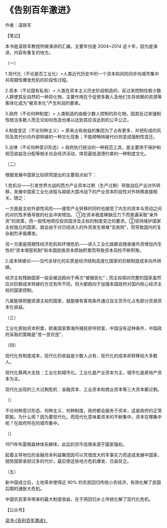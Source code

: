 # 《告别百年激进》

作者：温铁军

【笔记】

本书是温铁军教授所做演讲的汇编，主要年份是 2004~2014 这十年，因为是演讲，内容有重复的地方。

（一）

1.现代化（不论是否工业化）=人类近代历史中的一个资本和风险同步向城市集中并周期性爆发危机的阶段性过程。

2.资本（不论国有私有）= 人类在资本主义历史阶段制造的、反过来控制住极少数人群使其反自然的一种异化物，主要作用在于促使多数人及他们生存依赖的资源等客体化成为“被资本化”产生利润的要素。

3.政府（不论何种制度）= 人类制造的由极少数人控制的异化物，因其反过来强制性统治多数人而无论如何改造也难以达到其应该达到的公平公正。

4.制度变迁（不论何种主义）= 原来占有收益的集团为了占有更多，并把形成的风险及其代价向外部转嫁的一种文化现象；不能顺畅转嫁代价则变成强制性变迁。

5.法律（不论何种意识形态）= 政府执行统治的一种规范工具，是主要用于保护和规范收益及分配等相关社会经济活动、体现最低道德约束的一种制度文化。

（二）

根据发展中国家比较研究提出的主要观点如下：

1.危机论——引发世界大战的西方产业资本过剩（生产过剩）导致战后产业对外转移，发展中国家工业化进程与超级大国冷战下的产业资本阶段性对外转移直接相关。随之：

一方面是主权外部性风险——接受产业转移的同时也接受了内生的资本与劳动之间的对抗性矛盾导致的社会冲突增加。 ①在资本极度稀缺压力下而普遍采取“亲外资”的政策，而一般性地顺应投资国涉及主权的制度变迁的要求。②坚持维护国家主权独立的国家，就会由于对已经进入的外资发生艰难“去依附”，而导致国内的复杂剧烈矛盾爆发。

另一方面是周期性经济危机和环境危机——进入工业化就都会随承接外资增加内生性的“资本增密机制”和本国民族资本原始积累而导致资本风险不断积聚。

2.成本转嫁论——当代全球化的实质是经济结构高度化国家的巨额制度成本向外转嫁。

经济主权残缺国家一般会被迫趋向于再次“被殖民化”；而主权相对完整的国家虽然应对巨额成本转嫁的方式有所不同，但大都趋向于加强本国政府对国内核心经济主权的国家控制。

凡属能够把握资源主权的国家，就能够有客观条件通过自主货币化占有部分资源资本化收益。

（三）

工业化原始资本积累，欧美国家靠海外殖民掠夺财富，中国没有这种条件，中国政府采取的策略是“苦一苦农民”，

（四）

现代化有制度成本，现代化的收益是少数人占有，现代化的成本却转移给大多数人。

现代化靠两大支柱：工业化和城市化。工业化是产业资本为主，城市化是房地产资本为主。

现代化出现的三大过剩危机：金融资本、工业资本和商业资本等三大资本都过剩。

（）

不论何种意识形态、何种主义、何种制度，政府都会服务于资本，这是政府的正常职能。为什么呢？因为要现代化。而现代化意味着资本的不断集中，资本在哪集中呢？在政府所在的城市集中。

（）

1971年布雷顿森林体系解体，此后的货币信用来源于国家强权。

起着主导地位的金融资本利益集团因可以凭借庞大的军事实力而造成发展中国家、弱势国家承担过多的代价，最后使这些地方危机爆发、日益贫乏。

（五）

新中国成立后，土地革命使得近 90% 的农民回归传统小农经济，有效化解了民国后期的通胀大危机。

中国农民革命带来的最大制度收益，在于用回归乡土传统化解了现代化危机。


【公众号】

[读书·《告别百年激进》](https://mp.weixin.qq.com/s/Z9-i_Tg7gNZJp4o1iyQGBA)